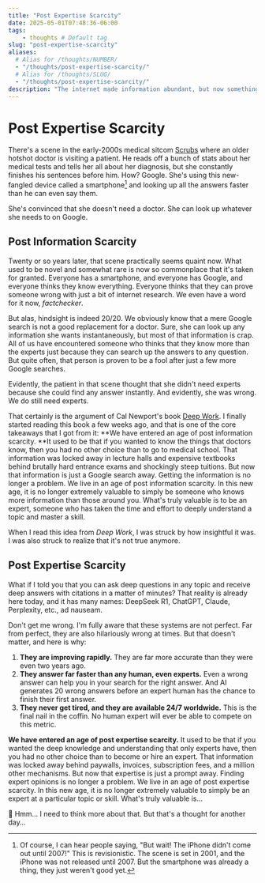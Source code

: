```yaml
---
title: "Post Expertise Scarcity"
date: 2025-05-01T07:48:36-06:00
tags: 
    - thoughts # Default tag
slug: "post-expertise-scarcity"
aliases:
  # Alias for /thoughts/NUMBER/
  - "/thoughts/post-expertise-scarcity/"
  # Alias for /thoughts/SLUG/
  - "/thoughts/post-expertise-scarcity/"
description: "The internet made information abundant, but now something is making expertise abundant too."
---
```



# Post Expertise Scarcity

There's a scene in the early-2000s medical sitcom [Scrubs](https://www.imdb.com/title/tt0285403/) where an older hotshot doctor is visiting a patient. He reads off a bunch of stats about her medical tests and tells her all about her diagnosis, but she constantly finishes his sentences before him. How? Google. She's using this new-fangled device called a smartphone[^1] and looking up all the answers faster than he can even say them.

[^1]: Of course, I can hear people saying, "But wait! The iPhone didn't come out until 2007!" This is revisionistic. The scene is set in 2001, and the iPhone was not released until 2007. But the smartphone was already a thing, they just weren't good yet. 
  
She's convinced that she doesn't need a doctor. She can look up whatever she needs to on Google.

## Post Information Scarcity

Twenty or so years later, that scene practically seems quaint now. What used to be novel and somewhat rare is now so commonplace that it's taken for granted. Everyone has a smartphone, and everyone has Google, and everyone thinks they know everything. Everyone thinks that they can prove someone wrong with just a bit of internet research. We even have a word for it now, _factchecker_.

But alas, hindsight is indeed 20/20. We obviously know that a mere Google search is not a good replacement for a doctor. Sure, she can look up any information she wants instantaneously, but most of that information is crap. All of us have encountered someone who thinks that they know more than the experts just because they can search up the answers to any question. But quite often, that person is proven to be a fool after just a few more Google searches.

Evidently, the patient in that scene thought that she didn't need experts because she could find any answer instantly. And evidently, she was wrong. We do still need experts.

That certainly is the argument of Cal Newport's book [Deep Work](https://search.worldcat.org/title/908704985). I finally started reading this book a few weeks ago, and that is one of the core takeaways that I got from it: **We have entered an age of post information scarcity. **It used to be that if you wanted to know the things that doctors know, then you had no other choice than to go to medical school. That information was locked away in lecture halls and expensive textbooks behind brutally hard entrance exams and shockingly steep tuitions. But now that information is just a Google search away. Getting the information is no longer a problem. We live in an age of post information scarcity. In this new age, it is no longer extremely valuable to simply be someone who knows more information than those around you. What's truly valuable is to be an expert, someone who has taken the time and effort to deeply understand a topic and master a skill.   
  
When I read this idea from _Deep Work_, I was struck by how insightful it was. I was also struck to realize that it's not true anymore.

## Post Expertise Scarcity

What if I told you that you can ask deep questions in any topic and receive deep answers with citations in a matter of minutes? That reality is already here today, and it has many names: DeepSeek R1, ChatGPT, Claude, Perplexity, etc., ad nauseam.   
  
Don't get me wrong. I'm fully aware that these systems are not perfect. Far from perfect, they are also hilariously wrong at times. But that doesn't matter, and here is why:   
  
1. **They are improving rapidly.** They are far more accurate than they were even two years ago.   
2. **They answer far faster than any human, even experts.** Even a wrong answer can help you in your search for the right answer. And AI generates 20 wrong answers before an expert human has the chance to finish their first answer.   
3. **They never get tired, and they are available 24/7 worldwide.** This is the final nail in the coffin. No human expert will ever be able to compete on this metric.

**We have entered an age of post expertise scarcity.** It used to be that if you wanted the deep knowledge and understanding that only experts have, then you had no other choice than to become or hire an expert. That information was locked away behind paywalls, invoices, subscription fees, and a million other mechanisms. But now that expertise is just a prompt away. Finding expert opinions is no longer a problem. We live in an age of post expertise scarcity. In this new age, it is no longer extremely valuable to simply be an expert at a particular topic or skill. What's truly valuable is…   
  
🤔 Hmm… I need to think more about that. But that's a thought for another day…
